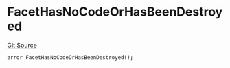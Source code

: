 # FacetHasNoCodeOrHasBeenDestroyed
[Git Source](https://github.com/thrackle-io/tron/blob/873b14e2bfb8e3c0ec1e8bf0bb215076bd1e60ce/src/client/token/handler/diamond/HandlerDiamond.sol)


```solidity
error FacetHasNoCodeOrHasBeenDestroyed();
```

